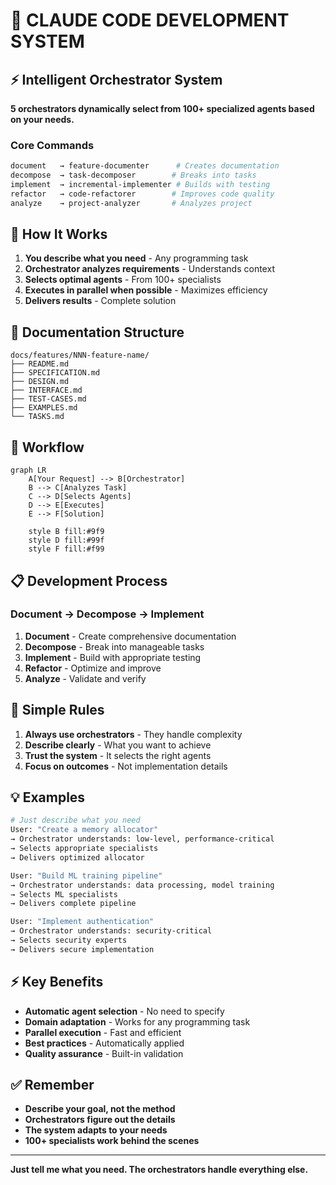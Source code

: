 # 🚀 CLAUDE CODE DEVELOPMENT SYSTEM

## ⚡ Intelligent Orchestrator System

**5 orchestrators dynamically select from 100+ specialized agents based on your needs.**

### Core Commands

```bash
document   → feature-documenter      # Creates documentation
decompose  → task-decomposer        # Breaks into tasks
implement  → incremental-implementer # Builds with testing
refactor   → code-refactorer        # Improves code quality
analyze    → project-analyzer       # Analyzes project
```

## 🧠 How It Works

1. **You describe what you need** - Any programming task
2. **Orchestrator analyzes requirements** - Understands context
3. **Selects optimal agents** - From 100+ specialists
4. **Executes in parallel when possible** - Maximizes efficiency
5. **Delivers results** - Complete solution

## 📁 Documentation Structure

```
docs/features/NNN-feature-name/
├── README.md           
├── SPECIFICATION.md    
├── DESIGN.md          
├── INTERFACE.md       
├── TEST-CASES.md      
├── EXAMPLES.md        
└── TASKS.md           
```

## 🎯 Workflow

```mermaid
graph LR
    A[Your Request] --> B[Orchestrator]
    B --> C[Analyzes Task]
    C --> D[Selects Agents]
    D --> E[Executes]
    E --> F[Solution]

    style B fill:#9f9
    style D fill:#99f
    style F fill:#f99
```

## 📋 Development Process

### Document → Decompose → Implement

1. **Document** - Create comprehensive documentation
2. **Decompose** - Break into manageable tasks
3. **Implement** - Build with appropriate testing
4. **Refactor** - Optimize and improve
5. **Analyze** - Validate and verify

## 🛑 Simple Rules

1. **Always use orchestrators** - They handle complexity
2. **Describe clearly** - What you want to achieve
3. **Trust the system** - It selects the right agents
4. **Focus on outcomes** - Not implementation details

## 💡 Examples

```bash
# Just describe what you need
User: "Create a memory allocator"
→ Orchestrator understands: low-level, performance-critical
→ Selects appropriate specialists
→ Delivers optimized allocator

User: "Build ML training pipeline"  
→ Orchestrator understands: data processing, model training
→ Selects ML specialists
→ Delivers complete pipeline

User: "Implement authentication"
→ Orchestrator understands: security-critical
→ Selects security experts
→ Delivers secure implementation
```

## ⚡ Key Benefits

- **Automatic agent selection** - No need to specify
- **Domain adaptation** - Works for any programming task
- **Parallel execution** - Fast and efficient
- **Best practices** - Automatically applied
- **Quality assurance** - Built-in validation

## ✅ Remember

- **Describe your goal, not the method**
- **Orchestrators figure out the details**
- **The system adapts to your needs**
- **100+ specialists work behind the scenes**

---

**Just tell me what you need. The orchestrators handle everything else.**
